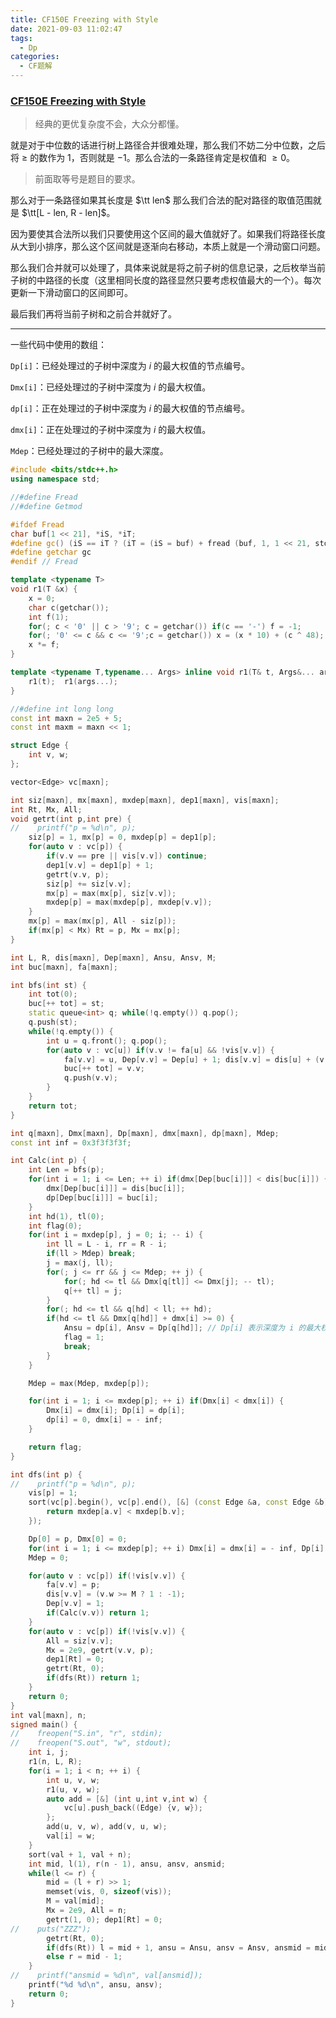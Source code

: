```yaml
---
title: CF150E Freezing with Style
date: 2021-09-03 11:02:47
tags:
  - Dp
categories:
  - CF题解
---
```


### [CF150E Freezing with Style](https://codeforces.com/problemset/problem/150/E)

> 经典的更优复杂度不会，大众分都懂。

就是对于中位数的话进行树上路径合并很难处理，那么我们不妨二分中位数，之后将 $\ge$ 的数作为 $1$，否则就是 $-1$。那么合法的一条路径肯定是权值和 $\ge 0$。

> 前面取等号是题目的要求。

那么对于一条路径如果其长度是 $\tt len$ 那么我们合法的配对路径的取值范围就是 $\tt[L - len, R - len]$。

因为要使其合法所以我们只要使用这个区间的最大值就好了。如果我们将路径长度从大到小排序，那么这个区间就是逐渐向右移动，本质上就是一个滑动窗口问题。

那么我们合并就可以处理了，具体来说就是将之前子树的信息记录，之后枚举当前子树的中路径的长度（这里相同长度的路径显然只要考虑权值最大的一个）。每次更新一下滑动窗口的区间即可。

最后我们再将当前子树和之前合并就好了。

------

一些代码中使用的数组：

```Dp[i]```：已经处理过的子树中深度为 $i$ 的最大权值的节点编号。

```Dmx[i]```：已经处理过的子树中深度为 $i$ 的最大权值。

```dp[i]```：正在处理过的子树中深度为 $i$ 的最大权值的节点编号。

```dmx[i]```：正在处理过的子树中深度为 $i$ 的最大权值。

```Mdep```：已经处理过的子树中的最大深度。

```cpp
#include <bits/stdc++.h>
using namespace std;

//#define Fread
//#define Getmod

#ifdef Fread
char buf[1 << 21], *iS, *iT;
#define gc() (iS == iT ? (iT = (iS = buf) + fread (buf, 1, 1 << 21, stdin), (iS == iT ? EOF : *iS ++)) : *iS ++)
#define getchar gc
#endif // Fread

template <typename T>
void r1(T &x) {
	x = 0;
	char c(getchar());
	int f(1);
	for(; c < '0' || c > '9'; c = getchar()) if(c == '-') f = -1;
	for(; '0' <= c && c <= '9';c = getchar()) x = (x * 10) + (c ^ 48);
	x *= f;
}

template <typename T,typename... Args> inline void r1(T& t, Args&... args) {
    r1(t);  r1(args...);
}

//#define int long long
const int maxn = 2e5 + 5;
const int maxm = maxn << 1;

struct Edge {
    int v, w;
};

vector<Edge> vc[maxn];

int siz[maxn], mx[maxn], mxdep[maxn], dep1[maxn], vis[maxn];
int Rt, Mx, All;
void getrt(int p,int pre) {
//    printf("p = %d\n", p);
    siz[p] = 1, mx[p] = 0, mxdep[p] = dep1[p];
    for(auto v : vc[p]) {
        if(v.v == pre || vis[v.v]) continue;
        dep1[v.v] = dep1[p] + 1;
        getrt(v.v, p);
        siz[p] += siz[v.v];
        mx[p] = max(mx[p], siz[v.v]);
        mxdep[p] = max(mxdep[p], mxdep[v.v]);
    }
    mx[p] = max(mx[p], All - siz[p]);
    if(mx[p] < Mx) Rt = p, Mx = mx[p];
}

int L, R, dis[maxn], Dep[maxn], Ansu, Ansv, M;
int buc[maxn], fa[maxn];

int bfs(int st) {
    int tot(0);
    buc[++ tot] = st;
    static queue<int> q; while(!q.empty()) q.pop();
    q.push(st);
    while(!q.empty()) {
        int u = q.front(); q.pop();
        for(auto v : vc[u]) if(v.v != fa[u] && !vis[v.v]) {
            fa[v.v] = u, Dep[v.v] = Dep[u] + 1; dis[v.v] = dis[u] + (v.w >= M ? 1 : -1);
            buc[++ tot] = v.v;
            q.push(v.v);
        }
    }
    return tot;
}

int q[maxn], Dmx[maxn], Dp[maxn], dmx[maxn], dp[maxn], Mdep;
const int inf = 0x3f3f3f3f;

int Calc(int p) {
    int Len = bfs(p);
    for(int i = 1; i <= Len; ++ i) if(dmx[Dep[buc[i]]] < dis[buc[i]]) {
        dmx[Dep[buc[i]]] = dis[buc[i]];
        dp[Dep[buc[i]]] = buc[i];
    }
    int hd(1), tl(0);
    int flag(0);
    for(int i = mxdep[p], j = 0; i; -- i) {
        int ll = L - i, rr = R - i;
        if(ll > Mdep) break;
        j = max(j, ll);
        for(; j <= rr && j <= Mdep; ++ j) {
            for(; hd <= tl && Dmx[q[tl]] <= Dmx[j]; -- tl);
            q[++ tl] = j;
        }
        for(; hd <= tl && q[hd] < ll; ++ hd);
        if(hd <= tl && Dmx[q[hd]] + dmx[i] >= 0) {
            Ansu = dp[i], Ansv = Dp[q[hd]]; // Dp[i] 表示深度为 i 的最大权值的位置
            flag = 1;
            break;
        }
    }

    Mdep = max(Mdep, mxdep[p]);

    for(int i = 1; i <= mxdep[p]; ++ i) if(Dmx[i] < dmx[i]) {
        Dmx[i] = dmx[i]; Dp[i] = dp[i];
        dp[i] = 0, dmx[i] = - inf;
    }

    return flag;
}

int dfs(int p) {
//    printf("p = %d\n", p);
    vis[p] = 1;
    sort(vc[p].begin(), vc[p].end(), [&] (const Edge &a, const Edge &b) {
        return mxdep[a.v] < mxdep[b.v];
    });

    Dp[0] = p, Dmx[0] = 0;
    for(int i = 1; i <= mxdep[p]; ++ i) Dmx[i] = dmx[i] = - inf, Dp[i] = dp[i] = 0;
    Mdep = 0;

    for(auto v : vc[p]) if(!vis[v.v]) {
        fa[v.v] = p;
        dis[v.v] = (v.w >= M ? 1 : -1);
        Dep[v.v] = 1;
        if(Calc(v.v)) return 1;
    }
    for(auto v : vc[p]) if(!vis[v.v]) {
        All = siz[v.v];
        Mx = 2e9, getrt(v.v, p);
        dep1[Rt] = 0;
        getrt(Rt, 0);
        if(dfs(Rt)) return 1;
    }
    return 0;
}
int val[maxn], n;
signed main() {
//    freopen("S.in", "r", stdin);
//    freopen("S.out", "w", stdout);
    int i, j;
    r1(n, L, R);
    for(i = 1; i < n; ++ i) {
        int u, v, w;
        r1(u, v, w);
        auto add = [&] (int u,int v,int w) {
            vc[u].push_back((Edge) {v, w});
        };
        add(u, v, w), add(v, u, w);
        val[i] = w;
    }
    sort(val + 1, val + n);
    int mid, l(1), r(n - 1), ansu, ansv, ansmid;
    while(l <= r) {
        mid = (l + r) >> 1;
        memset(vis, 0, sizeof(vis));
        M = val[mid];
        Mx = 2e9, All = n;
        getrt(1, 0); dep1[Rt] = 0;
//    puts("ZZZ");
        getrt(Rt, 0);
        if(dfs(Rt)) l = mid + 1, ansu = Ansu, ansv = Ansv, ansmid = mid;
        else r = mid - 1;
    }
//    printf("ansmid = %d\n", val[ansmid]);
    printf("%d %d\n", ansu, ansv);
	return 0;
}
```


